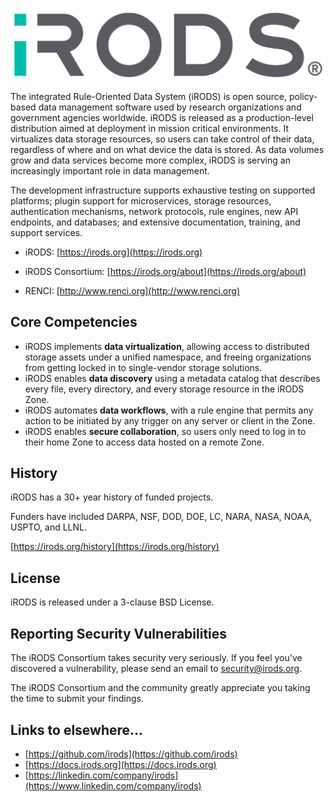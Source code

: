 #

[![iRODS](images/iRODS-Logo.png)](https://docs.irods.org)

The integrated Rule-Oriented Data System (iRODS) is open source, policy-based data management software used by research organizations and government agencies worldwide.  iRODS is released as a production-level distribution aimed at deployment in mission critical environments.  It virtualizes data storage resources, so users can take control of their data, regardless of where and on what device the data is stored. As data volumes grow and data services become more complex, iRODS is serving an increasingly important role in data management.

The development infrastructure supports exhaustive testing on supported platforms; plugin support for microservices, storage resources, authentication mechanisms, network protocols, rule engines, new API endpoints, and databases; and extensive documentation, training, and support services.

- iRODS: [https://irods.org](https://irods.org)

- iRODS Consortium: [https://irods.org/about](https://irods.org/about)

- RENCI: [http://www.renci.org](http://www.renci.org)

## Core Competencies

- iRODS implements **data virtualization**, allowing access to distributed storage assets under a unified namespace, and freeing organizations from getting locked in to single-vendor storage solutions.
- iRODS enables **data discovery** using a metadata catalog that describes every file, every directory, and every storage resource in the iRODS Zone.
- iRODS automates **data workflows**, with a rule engine that permits any action to be initiated by any trigger on any server or client in the Zone.
- iRODS enables **secure collaboration**, so users only need to log in to their home Zone to access data hosted on a remote Zone.

## History

iRODS has a 30+ year history of funded projects.

Funders have included DARPA, NSF, DOD, DOE, LC, NARA, NASA, NOAA, USPTO, and LLNL.

[https://irods.org/history](https://irods.org/history)

## License

iRODS is released under a 3-clause BSD License.

## Reporting Security Vulnerabilities

The iRODS Consortium takes security very seriously. If you feel you've discovered a vulnerability, please send an email to [security@irods.org](mailto:security@irods.org).

The iRODS Consortium and the community greatly appreciate you taking the time to submit your findings.

## Links to elsewhere...

 - [https://github.com/irods](https://github.com/irods)
 - [https://docs.irods.org](https://docs.irods.org)
 - [https://linkedin.com/company/irods](https://www.linkedin.com/company/irods)
